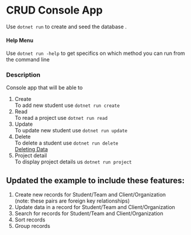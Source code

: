 # CRUD Console App

Use `dotnet run` to create and seed the database .

#### Help Menu
Use `dotnet run -help` to get specifics on which method you can run from the command line

### Description
Console app that will be able to

1. Create\
    To add new student use `dotnet run create`
2. Read\
    To read a project use `dotnet run read`
3. Update\
To update new student use `dotnet run update`
4. Delete\
To delete a student use `dotnet run delete`\
[Deleting Data](https://docs.microsoft.com/en-us/ef/core/saving/basic#deleting-data)
5.  Project detail\
    To display project details us `dotnet run project`


## Updated the example to include these features:

1. Create new records for Student/Team and Client/Organization\
    (note: these pairs are foreign key relationships)
2. Update data in a record for Student/Team and Client/Organization
3. Search for records for Student/Team and Client/Organization
4. Sort records 
5. Group records


